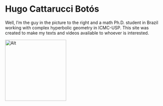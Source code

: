 <h1 id="hugo-cattarucci-botós">Hugo Cattarucci Botós</h1>
<p>Well, I’m the guy in the picture to the right and a math Ph.D. student in Brazil working with complex hyperbolic geometry in ICMC-USP. This site was created to make my texts and videos available to whoever is interested.</p>
<p><img src="https://raw.githubusercontent.com/Poohnilista/Poohnilista.github.io/master/pooh.jpg" alt="Alt" width="200" height="200"></p>


